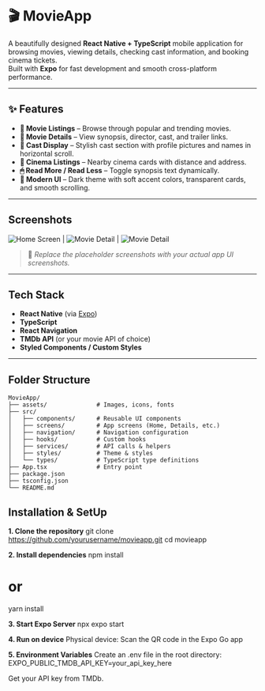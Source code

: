 # 🎬 MovieApp

A beautifully designed **React Native + TypeScript** mobile application for browsing movies, viewing details, checking cast information, and booking cinema tickets.  
Built with **Expo** for fast development and smooth cross-platform performance.

---

## ✨ Features

- **🎥 Movie Listings** – Browse through popular and trending movies.
- **📄 Movie Details** – View synopsis, director, cast, and trailer links.
- **👥 Cast Display** – Stylish cast section with profile pictures and names in horizontal scroll.
- **📍 Cinema Listings** – Nearby cinema cards with distance and address.
- **🖱 Read More / Read Less** – Toggle synopsis text dynamically.
- **🎨 Modern UI** – Dark theme with soft accent colors, transparent cards, and smooth scrolling.

---

## Screenshots


 ![Home Screen](./assets/HomeScreen.png) | ![Movie Detail](./assets/MovieDetail.png) |
![Movie Detail](./assets/MovieDetail2.png) 
> 📌 *Replace the placeholder screenshots with your actual app UI screenshots.*

---

## Tech Stack

- **React Native** (via [Expo](https://expo.dev/))
- **TypeScript**
- **React Navigation**
- **TMDb API** (or your movie API of choice)
- **Styled Components / Custom Styles**

---

## Folder Structure

```plaintext
MovieApp/
├── assets/              # Images, icons, fonts
├── src/
│   ├── components/      # Reusable UI components
│   ├── screens/         # App screens (Home, Details, etc.)
│   ├── navigation/      # Navigation configuration
│   ├── hooks/           # Custom hooks
│   ├── services/        # API calls & helpers
│   ├── styles/          # Theme & styles
│   └── types/           # TypeScript type definitions
├── App.tsx              # Entry point
├── package.json
├── tsconfig.json
└── README.md
```
## Installation & SetUp

**1. Clone the repository**
git clone https://github.com/yourusername/movieapp.git
cd movieapp

**2. Install dependencies**
npm install
# or
yarn install

**3. Start Expo Server**
npx expo start

**4. Run on device**
Physical device: Scan the QR code in the Expo Go app

**5. Environment Variables**
Create an .env file in the root directory:
EXPO_PUBLIC_TMDB_API_KEY=your_api_key_here

Get your API key from TMDb.

